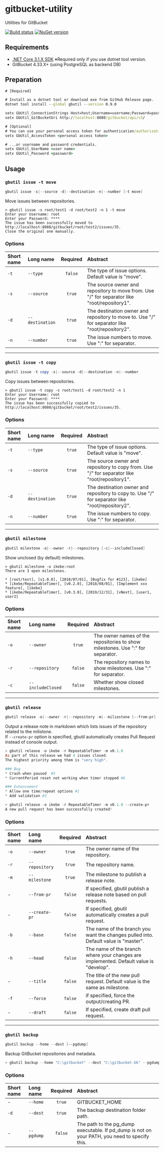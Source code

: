 # gitbucket-utility
Utilities for GitBucket  

[![Build status](https://ci.appveyor.com/api/projects/status/q1hfisqpa09662l5/?svg=true)](https://ci.appveyor.com/project/SIkebe/gitbucket-utility/)
[![NuGet version](https://badge.fury.io/nu/gbutil.svg)](https://badge.fury.io/nu/gbutil)

## Requirements
* [.NET Core 3.1.X SDK](https://www.microsoft.com/net/download/windows) ※Required only if you use dotnet tool version.
* GitBucket 4.33.X+ (using PostgreSQL as backend DB)

## Preparation
```cmd
# [Required]

# Install as a dotnet tool or download exe from GitHub Release page.
dotnet tool install --global gbutil --version 0.9.0

setx GbUtil_ConnectionStrings Host=host;Username=username;Password=password;Database=gitbucket;port=XXXX
setx GbUtil_GitBucketUri http://localhost:8080/gitbucket/api/v3/

# [Optional]
# You can use your personal access token for authentication/authorization...
setx GbUtil_AccessToken <personal access token>

# ...or username and password credentials.
setx GbUtil_UserName <user name>
setx GbUtil_Password <password>
```

## Usage
### `gbutil issue -t move`

```powershell
gbutil issue -s|--source -d|--destination -n|--number [-t move]
```

Move issues between repositories.

```
> gbutil issue -s root/test1 -d root/test2 -n 1 -t move
Enter your Username: root
Enter your Password: ****
The issue has been successfully moved to http://localhost:8080/gitbucket/root/test2/issues/35.
Close the original one manually.
```

### Options
|Short name|Long name|Required|Abstract|
|:-|:-|:-:|:-|
|`-t`|`--type`|`false`|The type of issue options. Default value is "move".|
|`-s`|`--source`|`true`|The source owner and repository to move from. Use "/" for separator like "root/repository1".|
|`-d`|`--destination`|`true`|The destination owner and repository to move to. Use "/" for separator like "root/repository2".|
|`-n`|`--number`|`true`|The issue numbers to move. Use ":" for separator.|

-----

### `gbutil issue -t copy`

```powershell
gbutil issue -t copy -s|--source -d|--destination -n|--number
```

Copy issues between repositories.

```
> gbutil issue -t copy -s root/test1 -d root/test2 -n 1
Enter your Username: root
Enter your Password: ****
The issue has been successfully copied to http://localhost:8080/gitbucket/root/test2/issues/35.
```

### Options
|Short name|Long name|Required|Abstract|
|:-|:-|:-:|:-|
|`-t`|`--type`|`true`|The type of issue options. Default value is "move".|
|`-s`|`--source`|`true`|The source owner and repository to copy from. Use "/" for separator like "root/repository1".|
|`-d`|`--destination`|`true`|The destination owner and repository to copy to. Use "/" for separator like "root/repository2".|
|`-n`|`--number`|`true`|The issue numbers to copy. Use ":" for separator.|

-----

### `gbutil milestone`
```powershell
gbutil milestone -o|--owner -r|--repository [-c|--includeClosed]
```
Show unclosed (by default) milestones.

```
> gbutil milestone -o ikebe:root
There are 3 open milestones.

* [root/test], [v1.0.0], [2018/07/01], [Bugfix for #123], [ikebe]
* [ikebe/RepeatableTimer], [v0.2.0], [2018/08/01], [Implement xxx feature], [ikebe]
* [ikebe/RepeatableTimer], [v0.3.0], [2019/12/31], [vNext], [user1, user2]
```

### Options
|Short name|Long name|Required|Abstract|
|:-|:-|:-:|:-|
|`-o`|`--owner`|`true`|The owner names of the repositories to show milestones. Use ":" for separator.|
|`-r`|`--repository`|`false`|The repository names to show milestones. Use ":" for separator.|
|`-c`|`--includeClosed`|`false`|Whether show closed milestones.|

-----

### `gbutil release`

```powershell
gbutil release -o|--owner -r|--repository -m|--miliestone [--from-pr] [--create-pr]
```
Output a release note in markdown which lists issues of the repository related to the milistone.  
If `--create-pr` option is specified, gbutil automatically creates Pull Request instead of console output.

```powershell
> gbutil release -o ikebe -r RepeatableTimer -m v0.1.0
As part of this release we had 4 issues closed.
The highest priority among them is "very high".

### Bug
* Crash when paused  #5
* CurrentPeriod reset not working when timer stopped #6

### Enhancement
* Allow one time/repeat options #1
* Add validation #3

> gbutil release -o ikebe -r RepeatableTimer -m v0.1.0 --create-pr
A new pull request has been successfully created!
```

### Options
|Short name|Long name|Required|Abstract|
|:-|:-|:-:|:-|
|`-o`|`--owner`|`true`|The owner name of the repository.|
|`-r`|`--repository`|`true`|The repository name.|
|`-m`|`--milestone`|`true`|The milestone to publish a release note.|
|-|`--from-pr`|`false`|If specified, gbutil publish a release note based on pull requests.|
|-|`--create-pr`|`false`|If specified, gbutil automatically creates a pull request.|
|`-b`|`--base`|`false`|The name of the branch you want the changes pulled into. Default value is "master".|
|`-h`|`--head`|`false`|The name of the branch where your changes are implemented. Default value is "develop".|
|-|`--title`|`false`|The title of the new pull request. Default value is the same as milestone.|
|`-f`|`--force`|`false`|if specified, force the output/creating PR.|
|-|`--draft`|`false`|If specified, create draft pull request.|

-----

### `gbutil backup`

```powershell
gbutil backup --home --dest [--pgdump]
```
Backup GitBucket repositories and metadata.

```powershell
> gbutil backup --home "C:\gitbucket" --dest "C:\gitbucket-bk" --pgdump "C:\Program Files\PostgreSQL\12\bin\pg_dump.exe"
```

### Options
|Short name|Long name|Required|Abstract|
|:-|:-|:-:|:-|
|-|`--home`|`true`|GITBUCKET_HOME|
|`-d`|`--dest`|`true`|The backup destination folder path.|
|-|`--pgdump`|`false`|The path to the pg_dump executable. If pd_dump is not on your PATH, you need to specify this.|